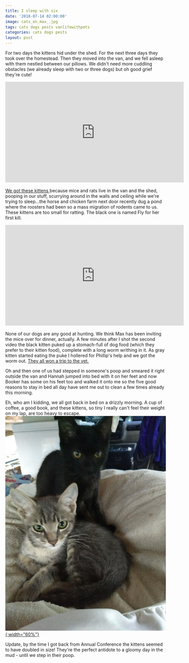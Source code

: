 ```yaml
---
title: I sleep with six
date: '2018-07-14 02:00:00'
image: cats_on_max_.jpg
tags: cats dogs pests vanlifewithpets
categories: cats dogs pests
layout: post
---
```


For two days the kittens hid under the shed. For the next three days they took over the homestead. Then they moved into the van, and we fell asleep with them nestled between our pillows.
We didn't need more cuddling obstacles (we already sleep with two or three dogs) but oh good grief they're cute!

<iframe width="560" height="315" src="https://www.youtube.com/embed/4L98-Jcyt-g" frameborder="0" allow="autoplay; encrypted-media" allowfullscreen></iframe>

[We got these kittens ](https://reverdecer.annalisagross.com/2018/06/23/ven-gatita-y-gatita/)because mice and rats live in the van and the shed, pooping in our stuff, scurrying around in the walls and ceiling while we're trying to sleep...the horse and chicken farm next door recently dug a pond where the roosters had been so a mass migration of rodents came to us.
These kittens are too small for ratting. The black one is named Fly for her first kill.

<iframe width="560" height="315" src="https://www.youtube.com/embed/95bEMzwAkZA" frameborder="0" allow="autoplay; encrypted-media" allowfullscreen></iframe>

None of our dogs are any good at hunting. We think Max has been inviting the mice over for dinner, actually.
A few minutes after I shot the second video the black kitten puked up a stomach-full of dog food (which they prefer to their kitten food), complete with a long worm writhing in it. As gray kitten started eating the puke I hollered for Phillip's help and we got the worm out. [They all won a trip to the vet.](http://reverdecer.annalisagross.com/2018-07-09-family-trip)

Oh and then one of us had stepped in someone's poop and smeared it right outside the van and Hannah jumped into bed with it on her feet and now Booker has some on his feet too and walked it onto me so the five good reasons to stay in bed all day have sent me out to clean a few times already this morning.

Eh, who am I kidding, we all got back in bed on a drizzly morning. A cup of coffee, a good book, and these kittens, so tiny I really can't feel their weight on my lap, are too heavy to escape.
[![](/images/cats_.jpg){:width="60%"}](/images/cats.jpg)

Update, by the time I got back from Annual Conference the kittens seemed to have doubled in size! They're the perfect antidote to a gloomy day in the mud - until we step in their poop.